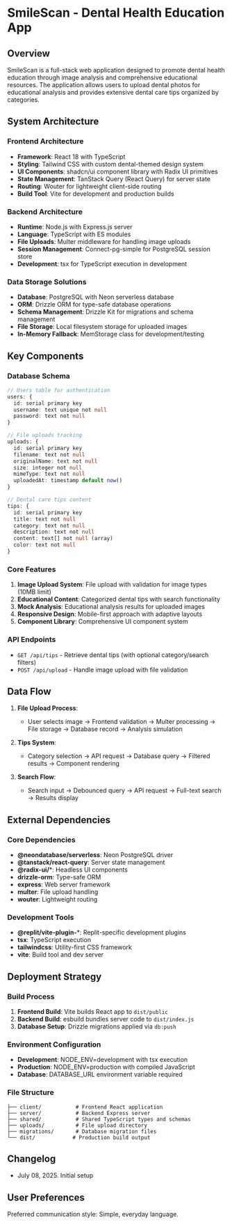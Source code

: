 # SmileScan - Dental Health Education App

## Overview

SmileScan is a full-stack web application designed to promote dental health education through image analysis and comprehensive educational resources. The application allows users to upload dental photos for educational analysis and provides extensive dental care tips organized by categories.

## System Architecture

### Frontend Architecture
- **Framework**: React 18 with TypeScript
- **Styling**: Tailwind CSS with custom dental-themed design system
- **UI Components**: shadcn/ui component library with Radix UI primitives
- **State Management**: TanStack Query (React Query) for server state
- **Routing**: Wouter for lightweight client-side routing
- **Build Tool**: Vite for development and production builds

### Backend Architecture
- **Runtime**: Node.js with Express.js server
- **Language**: TypeScript with ES modules
- **File Uploads**: Multer middleware for handling image uploads
- **Session Management**: Connect-pg-simple for PostgreSQL session store
- **Development**: tsx for TypeScript execution in development

### Data Storage Solutions
- **Database**: PostgreSQL with Neon serverless database
- **ORM**: Drizzle ORM for type-safe database operations
- **Schema Management**: Drizzle Kit for migrations and schema management
- **File Storage**: Local filesystem storage for uploaded images
- **In-Memory Fallback**: MemStorage class for development/testing

## Key Components

### Database Schema
```typescript
// Users table for authentication
users: {
  id: serial primary key
  username: text unique not null
  password: text not null
}

// File uploads tracking
uploads: {
  id: serial primary key
  filename: text not null
  originalName: text not null
  size: integer not null
  mimeType: text not null
  uploadedAt: timestamp default now()
}

// Dental care tips content
tips: {
  id: serial primary key
  title: text not null
  category: text not null
  description: text not null
  content: text[] not null (array)
  color: text not null
}
```

### Core Features
1. **Image Upload System**: File upload with validation for image types (10MB limit)
2. **Educational Content**: Categorized dental tips with search functionality
3. **Mock Analysis**: Educational analysis results for uploaded images
4. **Responsive Design**: Mobile-first approach with adaptive layouts
5. **Component Library**: Comprehensive UI component system

### API Endpoints
- `GET /api/tips` - Retrieve dental tips (with optional category/search filters)
- `POST /api/upload` - Handle image upload with file validation

## Data Flow

1. **File Upload Process**:
   - User selects image → Frontend validation → Multer processing → File storage → Database record → Analysis simulation

2. **Tips System**:
   - Category selection → API request → Database query → Filtered results → Component rendering

3. **Search Flow**:
   - Search input → Debounced query → API request → Full-text search → Results display

## External Dependencies

### Core Dependencies
- **@neondatabase/serverless**: Neon PostgreSQL driver
- **@tanstack/react-query**: Server state management
- **@radix-ui/***: Headless UI components
- **drizzle-orm**: Type-safe ORM
- **express**: Web server framework
- **multer**: File upload handling
- **wouter**: Lightweight routing

### Development Tools
- **@replit/vite-plugin-***: Replit-specific development plugins
- **tsx**: TypeScript execution
- **tailwindcss**: Utility-first CSS framework
- **vite**: Build tool and dev server

## Deployment Strategy

### Build Process
1. **Frontend Build**: Vite builds React app to `dist/public`
2. **Backend Build**: esbuild bundles server code to `dist/index.js`
3. **Database Setup**: Drizzle migrations applied via `db:push`

### Environment Configuration
- **Development**: NODE_ENV=development with tsx execution
- **Production**: NODE_ENV=production with compiled JavaScript
- **Database**: DATABASE_URL environment variable required

### File Structure
```
├── client/           # Frontend React application
├── server/           # Backend Express server
├── shared/           # Shared TypeScript types and schemas
├── uploads/          # File upload directory
├── migrations/       # Database migration files
└── dist/            # Production build output
```

## Changelog
- July 08, 2025. Initial setup

## User Preferences

Preferred communication style: Simple, everyday language.